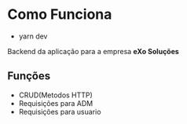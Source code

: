 <h1>Como Funciona</h1>

<ul>
  <li>yarn dev</li>
</ul>

<p>Backend da aplicação para a empresa <b>eXo Soluções</b></p>

<h2>Funções</h2>
<ul>
  <li>CRUD(Metodos HTTP)</li>
  <li>Requisições para ADM</li>
  <li>Requisições para usuario</li>
</ul>
